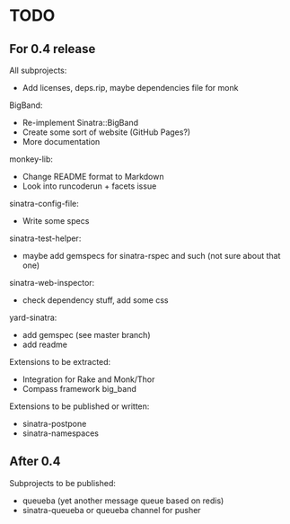 TODO
====

For 0.4 release
---------------

All subprojects:

* Add licenses, deps.rip, maybe dependencies file for monk

BigBand:

* Re-implement Sinatra::BigBand
* Create some sort of website (GitHub Pages?)
* More documentation

monkey-lib:

* Change README format to Markdown
* Look into runcoderun + facets issue

sinatra-config-file:

* Write some specs

sinatra-test-helper:

* maybe add gemspecs for sinatra-rspec and such (not sure about that one)

sinatra-web-inspector:

* check dependency stuff, add some css

yard-sinatra:

* add gemspec (see master branch)
* add readme

Extensions to be extracted:

* Integration for Rake and Monk/Thor
* Compass framework big\_band

Extensions to be published or written:

* sinatra-postpone
* sinatra-namespaces

After 0.4
---------

Subprojects to be published:

* queueba (yet another message queue based on redis)
* sinatra-queueba or queueba channel for pusher

